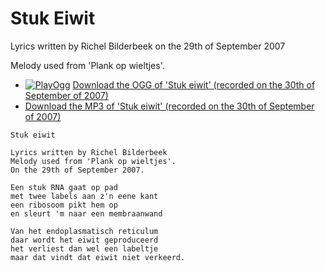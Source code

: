 # Stuk Eiwit

Lyrics written by Richel Bilderbeek on the 29th of September 2007

Melody used from 'Plank op wieltjes'.

 * [![PlayOgg](http://static.fsf.org/playogg/Play_ogg_80x15.png "I support PlayOgg!")](http://playogg.org) [Download the OGG of 'Stuk eiwit' (recorded on the 30th of September of 2007)](http://www.richelbilderbeek.nl/CD07_StukEiwit20070930.ogg)
 * [Download the MP3 of 'Stuk eiwit' (recorded on the 30th of September of 2007)](http://www.richelbilderbeek.nl/CD07_StukEiwit20070930.mp3)

```
Stuk eiwit

Lyrics written by Richel Bilderbeek
Melody used from 'Plank op wieltjes'.
On the 29th of September 2007.

Een stuk RNA gaat op pad
met twee labels aan z'n eene kant
een ribosoom pikt hem op 
en sleurt 'm naar een membraanwand

Van het endoplasmatisch reticulum
daar wordt het eiwit geproduceerd
het verliest dan wel een labeltje
maar dat vindt dat eiwit niet verkeerd.
```

